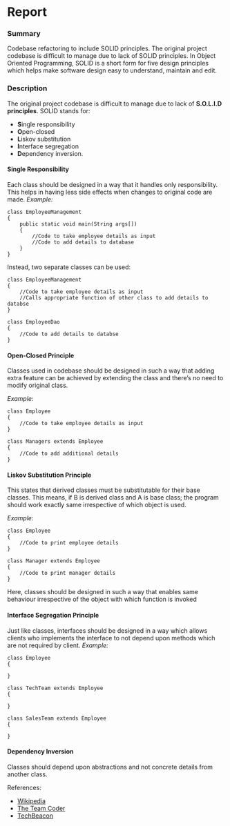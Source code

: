 # Report

### Summary
Codebase refactoring to include SOLID principles.
The original project codebase is difficult to manage due to lack of SOLID principles.
In Object Oriented Programming, SOLID is a short form for five design principles which helps make software design easy to understand, maintain and edit.

### Description
The original project codebase is difficult to manage due to lack of **S.O.L.I.D principles**.
SOLID stands for:
* **S**ingle responsibility
* **O**pen-closed
* **L**iskov substitution
* **I**nterface segregation
* **D**ependency inversion.

#### Single Responsibility
Each class should be designed in a way that it handles only responsibility. This helps in having less side effects when changes to original code are made.
*Example:*
```
class EmployeeManagement
{
	public static void main(String args[])
	{
		//Code to take employee details as input
		//Code to add details to database
	}
}
```

Instead, two separate classes can be used:
```
class EmployeeManagement
{
	//Code to take employee details as input
	//Calls appropriate function of other class to add details to databse
}

class EmployeeDao
{
	//Code to add details to databse
}
```

#### Open-Closed Principle
Classes used in codebase should be designed in such a way that adding extra feature can be achieved by extending the class and there’s no need to modify original class.

*Example:*
```
class Employee
{
	//Code to take employee details as input
}

class Managers extends Employee
{
	//Code to add additional details
}
```

#### Liskov Substitution Principle
This states that derived classes must be substitutable for their base classes. This means, if B is derived class and A is base class; the program should work exactly same irrespective of which object is used.

*Example:*
```
class Employee
{
	//Code to print employee details
}

class Manager extends Employee
{
	//Code to print manager details
}
```
Here, classes should be designed in such a way that enables same behaviour irrespective of the object with which function is invoked

#### Interface Segregation Principle
Just like classes, interfaces should be designed in a way which allows clients who implements the interface to not depend upon methods which are not required by client.
*Example:*
```
class Employee
{

}

class TechTeam extends Employee
{

}

class SalesTeam extends Employee
{

}
```
#### Dependency Inversion
Classes should depend upon abstractions and not concrete details from another class.

References:
* [Wikipedia](https://en.wikipedia.org/wiki/SOLID)
* [The Team Coder](https://team-coder.com/solid-principles/)
* [TechBeacon](https://techbeacon.com/app-dev-testing/how-write-effective-software-defect-reports)
